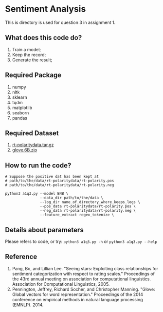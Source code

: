 # Sentiment Analysis
This is directory is used for question 3 in assignment 1.

## What does this code do?
1. Train a model;
2. Keep the record;
3. Generate the result;

## Required Package
1. numpy
2. nltk
3. sklearn
4. tqdm
5. matplotlib
6. seaborn
7. pandas

## Required Dataset
1. [rt-polaritydata.tar.gz](http://www.cs.cornell.edu/people/pabo/movie-review-data/rt-polaritydata.tar.gz)
2. [glove.6B.zip](http://nlp.stanford.edu/data/glove.6B.zip)

## How to run the code?  
~~~~
# Suppose the positive dat has been kept at 
# path/to/the/data/rt-polaritydata/rt-polarity.pos
# path/to/the/data/rt-polaritydata/rt-polarity.neg

python3 a1q3.py --model BNB \
                --data_dir path/to/the/data \
                --log_dir name_of_directory_where_keeps_logs \
                --pos_data rt-polaritydata/rt-polarity.pos \
                --neg_data rt-polaritydata/rt-polarity.neg \
                --feature_extract regex_tokenize \
~~~~

## Details about parameters  
Please refers to code, or try:
`python3 a1q3.py -h` or `python3 a1q3.py --help`

## Reference
1. Pang, Bo, and Lillian Lee. "Seeing stars: Exploiting class relationships for sentiment categorization with respect to rating scales." Proceedings of the 43rd annual meeting on association for computational linguistics. Association for Computational Linguistics, 2005.  
2. Pennington, Jeffrey, Richard Socher, and Christopher Manning. "Glove: Global vectors for word representation." Proceedings of the 2014 conference on empirical methods in natural language processing (EMNLP). 2014.
